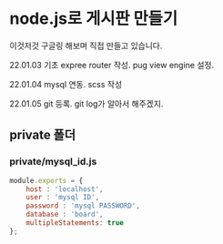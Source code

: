 # node.js로 게시판 만들기

이것저것 구글링 해보며 직접 만들고 있습니다.

22.01.03 기초 expree router 작성. pug view engine 설정.

22.01.04 mysql 연동. scss 작성

22.01.05 git 등록. git log가 알아서 해주겠지.


## private 폴더

### private/mysql_id.js
```js
module.exports = {
    host : 'localhost',
    user : 'mysql ID',
    password : 'mysql PASSWORD',
    database : 'board',
    multipleStatements: true
};
```